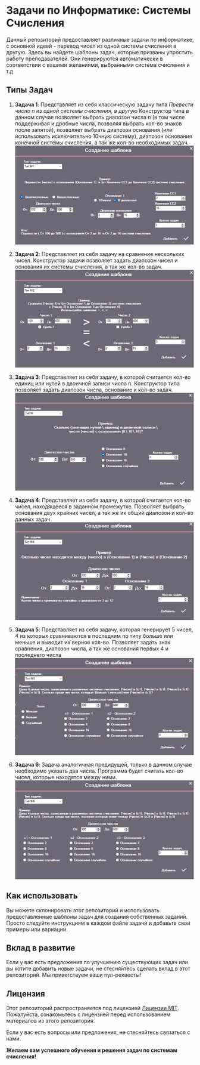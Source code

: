 # Задачи по Информатике: Системы Счисления

Данный репозиторий предоставляет различные задачи по информатике, с основной идеей - перевод чисел из одной системы счисления в другую. Здесь вы найдете шаблоны задач, которые призваны упростить работу преподавателей. Они генерируются автоматически в соответствии с вашими желаниями, выбранными система счисления и т.д

## Типы Задач

1. **Задача 1**: Представляет из себя классическую задачу типа *Превести число n из одной системы счисления, в другую* Конструктор типа в данном случае позволяет выбрать диапозон числа n (в том числе поддерживая и дробные числа, позволяя выбрать кол-во знаков после запятой), позволяет выбрать диапозон основания (или использовать исключительно 10чную систему), диапозон основания конечной системы счисления, а так же кол-во необходимых задач.
    ![task1](https://github.com/Averyanov-Danil/Automatic-generation-of-Computer-Science-problems/blob/master/images/GenHomeWork_sfrqaIMtQi.png)


2. **Задача 2**: Представляет из себя задачу на сравнение нескольких чисел. Конструктор задачи позволяет задать диапозон чисел и основания их системы счисления, а так же кол-во задач.
    ![Вторая форма](https://github.com/Averyanov-Danil/Automatic-generation-of-Computer-Science-problems/blob/master/images/GenHomeWork_50kr7E4SQT.png)


3. **Задача 3**: Представляет из себя задачу, в которой считается кол-во единиц или нулей в двоичной записи числа n. Конструктор типа позволяет задать диапозон числа, основание и кол-во задач.
    ![Третья форма](https://github.com/Averyanov-Danil/Automatic-generation-of-Computer-Science-problems/blob/master/images/GenHomeWork_ilSKJz8pl9.png)
4. **Задача 4**: Представляет из себя задачу, в которой считается кол-во чисел, находящееся в заданном промежутке. Позволяет выбрать основания двух крайних чисел, а так же их общий диапозон и кол-во данных задач
    ![Четвертая форма](https://github.com/Averyanov-Danil/Automatic-generation-of-Computer-Science-problems/blob/master/images/GenHomeWork_Aje3ysaCkG.png)
5. **Задача 5**: Представляет из себя задачу, которая генерирует 5 чисел, 4 из которых сравниваются в последним по типу больше или меньше и выводит их верное кол-во. Позволяет задать знак сравнения, диапозон числа, а так же основания первых 4 и последнего числа
    ![Пятая форма](https://github.com/Averyanov-Danil/Automatic-generation-of-Computer-Science-problems/blob/master/images/GenHomeWork_YuQGxqzC2v.png)
6. **Задача 6**: Задача аналогичная предидущей, только в данном случае необходимо указать два числа. Программа будет считать кол-во чисел, которые находятся между ними.
   ![Шестая форма](https://github.com/Averyanov-Danil/Automatic-generation-of-Computer-Science-problems/blob/master/images/GenHomeWork_t3ERu5L6Oe.png)
## Как использовать

Вы можете склонировать этот репозиторий и использовать предоставленные шаблоны задач для создания собственных заданий. Просто следуйте инструкциям в каждом файле задачи и добавьте свои примеры или вариации.

## Вклад в развитие

Если у вас есть предложения по улучшению существующих задач или вы хотите добавить новые задачи, не стесняйтесь сделать вклад в этот репозиторий. Мы приветствуем ваши пул-реквесты!

## Лицензия

Этот репозиторий распространяется под лицензией [Лицензии MIT](https://github.com/Averyanov-Danil/Automatic-generation-of-Computer-Science-problems/blob/master/GenHomeWork/License.txt). Пожалуйста, ознакомьтесь с лицензией перед использованием материалов из этого репозитория.

Если у вас есть вопросы или предложения, не стесняйтесь связаться с нами.

**Желаем вам успешного обучения и решения задач по системам счисления!**
